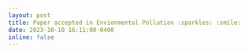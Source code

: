 ```yaml
---
layout: post
title: Paper accepted in Envionmental Pollution :sparkles: :smile:
date: 2023-10-10 16:11:00-0400
inline: false
---
```


